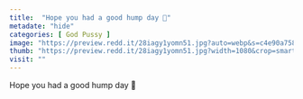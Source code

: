 ```yaml
---
title:  "Hope you had a good hump day 🥰"
metadate: "hide"
categories: [ God Pussy ]
image: "https://preview.redd.it/28iagy1yomn51.jpg?auto=webp&s=c4e90a75864e1f021e1e8c0e14eceb459d33e446"
thumb: "https://preview.redd.it/28iagy1yomn51.jpg?width=1080&crop=smart&auto=webp&s=80ece4bc957d8ab43151df744325620c32546bd3"
visit: ""
---
```

Hope you had a good hump day 🥰
